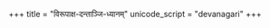 +++
title = "विरूपाक्ष-दन्ताञ्जि-ध्यानम्"
unicode_script = "devanagari"
+++

<div class="js_include" url="/vedAH_sAma/jaiminIyam/sUtram/mantraH/virUpAxa-dantAnji-dhyAnam.md"  newLevelForH1="2" includeTitle="false"> </div>  
